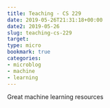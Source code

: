 ```yaml
---
title: Teaching - CS 229
date: 2019-05-26T21:31:18+00:00
date2: 2019-05-26
slug: teaching-cs-229
target: 
type: micro
bookmark: true
categories:
- microblog
- machine
- learning
---
```

Great machine learning resources